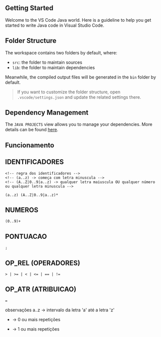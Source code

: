 ## Getting Started

Welcome to the VS Code Java world. Here is a guideline to help you get started to write Java code in Visual Studio Code.

## Folder Structure

The workspace contains two folders by default, where:

- `src`: the folder to maintain sources
- `lib`: the folder to maintain dependencies

Meanwhile, the compiled output files will be generated in the `bin` folder by default.

> If you want to customize the folder structure, open `.vscode/settings.json` and update the related settings there.

## Dependency Management

The `JAVA PROJECTS` view allows you to manage your dependencies. More details can be found [here](https://github.com/microsoft/vscode-java-dependency#manage-dependencies).

## Funcionamento
## IDENTIFICADORES
    <!-- regra dos identificadores --> 
    <!-- (a..z) -> começa com letra minuscula -->
    <!-- (A..Z|0..9|a..z) -> qualquer letra maiuscula OU qualquer número ou qualquer letra minuscula -->
    
    (a..z) (A..Z|0..9|a..z)*

## NUMEROS
    (0..9)+

## PONTUACAO
    ;

## OP_REL (OPERADORES)
    > | >= | < | <= | == | !=

## OP_ATR (ATRIBUICAO)
    =

observações
a..z -> intervalo da letra 'a' até a letra 'z'
*    -> 0 ou mais repetições
+    -> 1 ou mais repetições
